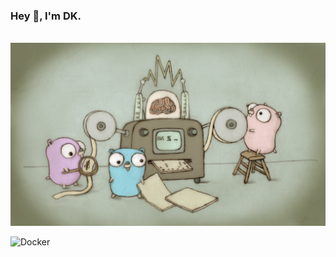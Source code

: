### Hey 👋, I'm DK.

<br />
<img src="./image/go.jpeg">
<br />

![Docker](https://img.shields.io/badge/docker-%230db7ed.svg?style=for-the-badge&logo=docker&logoColor=white)
